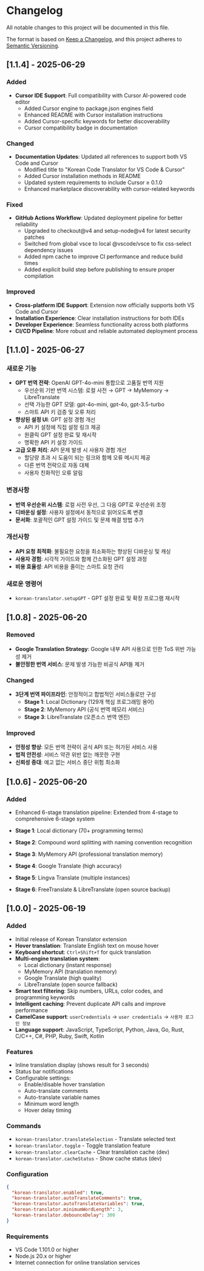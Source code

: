 # Changelog

All notable changes to this project will be documented in this file.

The format is based on [Keep a Changelog](https://keepachangelog.com/en/1.0.0/),
and this project adheres to [Semantic Versioning](https://semver.org/spec/v2.0.0.html).

## [1.1.4] - 2025-06-29

### Added

- **Cursor IDE Support**: Full compatibility with Cursor AI-powered code editor
  - Added Cursor engine to package.json engines field
  - Enhanced README with Cursor installation instructions
  - Added Cursor-specific keywords for better discoverability
  - Cursor compatibility badge in documentation

### Changed

- **Documentation Updates**: Updated all references to support both VS Code and Cursor
  - Modified title to "Korean Code Translator for VS Code & Cursor"
  - Added Cursor installation methods in README
  - Updated system requirements to include Cursor ≥ 0.1.0
  - Enhanced marketplace discoverability with cursor-related keywords

### Fixed

- **GitHub Actions Workflow**: Updated deployment pipeline for better reliability
  - Upgraded to checkout@v4 and setup-node@v4 for latest security patches
  - Switched from global vsce to local @vscode/vsce to fix css-select dependency issues
  - Added npm cache to improve CI performance and reduce build times
  - Added explicit build step before publishing to ensure proper compilation

### Improved

- **Cross-platform IDE Support**: Extension now officially supports both VS Code and Cursor
- **Installation Experience**: Clear installation instructions for both IDEs
- **Developer Experience**: Seamless functionality across both platforms
- **CI/CD Pipeline**: More robust and reliable automated deployment process

## [1.1.0] - 2025-06-27

### 새로운 기능

- **GPT 번역 전략**: OpenAI GPT-4o-mini 통합으로 고품질 번역 지원
  - 우선순위 기반 번역 시스템: 로컬 사전 → GPT → MyMemory → LibreTranslate
  - 선택 가능한 GPT 모델: gpt-4o-mini, gpt-4o, gpt-3.5-turbo
  - 스마트 API 키 검증 및 오류 처리
- **향상된 설정 UI**: GPT 설정 경험 개선
  - API 키 설정에 직접 설정 링크 제공
  - 원클릭 GPT 설정 완료 및 재시작
  - 명확한 API 키 설정 가이드
- **고급 오류 처리**: API 문제 발생 시 사용자 경험 개선
  - 할당량 초과 시 도움이 되는 링크와 함께 오류 메시지 제공
  - 다른 번역 전략으로 자동 대체
  - 사용자 친화적인 오류 알림

### 변경사항

- **번역 우선순위 시스템**: 로컬 사전 우선, 그 다음 GPT로 우선순위 조정
- **디바운싱 설정**: 사용자 설정에서 동적으로 읽어오도록 변경
- **문서화**: 포괄적인 GPT 설정 가이드 및 문제 해결 방법 추가

### 개선사항

- **API 요청 최적화**: 불필요한 요청을 최소화하는 향상된 디바운싱 및 캐싱
- **사용자 경험**: 시각적 가이드와 함께 간소화된 GPT 설정 과정
- **비용 효율성**: API 비용을 줄이는 스마트 요청 관리

### 새로운 명령어

- `korean-translator.setupGPT` - GPT 설정 완료 및 확장 프로그램 재시작

## [1.0.8] - 2025-06-20

### Removed

- **Google Translation Strategy**: Google 내부 API 사용으로 인한 ToS 위반 가능성 제거
- **불안정한 번역 서비스**: 문제 발생 가능한 비공식 API들 제거

### Changed

- **3단계 번역 파이프라인**: 안정적이고 합법적인 서비스들로만 구성
  - **Stage 1**: Local Dictionary (129개 핵심 프로그래밍 용어)
  - **Stage 2**: MyMemory API (공식 번역 메모리 서비스)
  - **Stage 3**: LibreTranslate (오픈소스 번역 엔진)

### Improved

- **안정성 향상**: 모든 번역 전략이 공식 API 또는 허가된 서비스 사용
- **법적 안전성**: 서비스 약관 위반 없는 깨끗한 구현
- **신뢰성 증대**: 예고 없는 서비스 중단 위험 최소화

## [1.0.6] - 2025-06-20

### Added

- Enhanced 6-stage translation pipeline: Extended from 4-stage to comprehensive 6-stage system

- **Stage 1**: Local dictionary (70+ programming terms)
- **Stage 2**: Compound word splitting with naming convention recognition
- **Stage 3**: MyMemory API (professional translation memory)
- **Stage 4**: Google Translate (high accuracy)
- **Stage 5**: Lingva Translate (multiple instances)
- **Stage 6**: FreeTranslate & LibreTranslate (open source backup)

## [1.0.0] - 2025-06-19

### Added

- Initial release of Korean Translator extension
- **Hover translation**: Translate English text on mouse hover
- **Keyboard shortcut**: `Ctrl+Shift+T` for quick translation
- **Multi-engine translation system**:
  - Local dictionary (instant response)
  - MyMemory API (translation memory)
  - Google Translate (high quality)
  - LibreTranslate (open source fallback)
- **Smart text filtering**: Skip numbers, URLs, color codes, and programming keywords
- **Intelligent caching**: Prevent duplicate API calls and improve performance
- **CamelCase support**: `userCredentials` → `user credentials` → `사용자 로그인 정보`
- **Language support**: JavaScript, TypeScript, Python, Java, Go, Rust, C/C++, C#, PHP, Ruby, Swift, Kotlin

### Features

- Inline translation display (shows result for 3 seconds)
- Status bar notifications
- Configurable settings:
  - Enable/disable hover translation
  - Auto-translate comments
  - Auto-translate variable names
  - Minimum word length
  - Hover delay timing

### Commands

- `korean-translator.translateSelection` - Translate selected text
- `korean-translator.toggle` - Toggle translation feature
- `korean-translator.clearCache` - Clear translation cache (dev)
- `korean-translator.cacheStatus` - Show cache status (dev)

### Configuration

```json
{
  "korean-translator.enabled": true,
  "korean-translator.autoTranslateComments": true,
  "korean-translator.autoTranslateVariables": true,
  "korean-translator.minimumWordLength": 3,
  "korean-translator.debounceDelay": 300
}
```

### Requirements

- VS Code 1.101.0 or higher
- Node.js 20.x or higher
- Internet connection for online translation services
